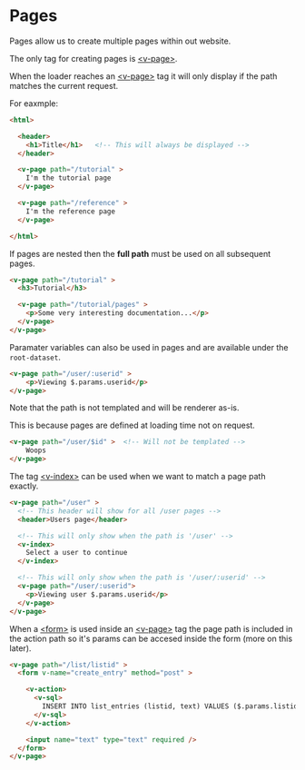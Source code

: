 # Pages

Pages allow us to create multiple pages within out website.

The only tag for creating pages is <a class="link" href="/reference#v-page" >&lt;v-page&gt;</a>.

When the loader reaches an <a class="link" href="/reference#v-page" >&lt;v-page&gt;</a> tag it will only display if the path matches the current request.


For eaxmple:
```html
<html>

  <header>
    <h1>Title</h1>   <!-- This will always be displayed -->
  </header>

  <v-page path="/tutorial" >
    I'm the tutorial page
  </v-page>

  <v-page path="/reference" >
    I'm the reference page
  </v-page>

</html>
```

If pages are nested then the **full path** must be used on all subsequent pages.

```html
<v-page path="/tutorial" >
  <h3>Tutorial</h3>

  <v-page path="/tutorial/pages" >
    <p>Some very interesting documentation...</p>
  </v-page>
</v-page>
```

Paramater variables can also be used in pages and are available under the `root-dataset`.

```html
<v-page path="/user/:userid" >
    <p>Viewing $.params.userid</p>
</v-page>
```

Note that the path is not templated and will be renderer as-is.

This is because pages are defined at loading time not on request.

```html
<v-page path="/user/$id" >  <!-- Will not be templated -->
    Woops
</v-page>
```


The tag <a class="link" href="/reference#v-index" >&lt;v-index&gt;</a> can be used when we want to match a page path exactly.

```html
<v-page path="/user" >
  <!-- This header will show for all /user pages -->
  <header>Users page</header>

  <!-- This will only show when the path is '/user' -->
  <v-index>
    Select a user to continue
  </v-index>

  <!-- This will only show when the path is '/user/:userid' -->
  <v-page path="/user/:userid">
    <p>Viewing user $.params.userid</p>
  </v-page>
</v-page>
```

When a <a class="link" href="/reference#form" >&lt;form&gt;</a> is used inside an <a class="link" href="/reference#v-page" >&lt;v-page&gt;</a> tag the page path is included in the action path so it's params can be accesed inside the form (more on this later).

```html
<v-page path="/list/listid" >
  <form v-name="create_entry" method="post" >

    <v-action>
      <v-sql>
        INSERT INTO list_entries (listid, text) VALUES ($.params.listid, $.body.text);
      </v-sql>
    </v-action>

    <input name="text" type="text" required />
  </form>
</v-page>
```
